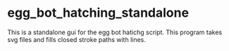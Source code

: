 # egg_bot_hatching_standalone
This is a standalone gui for the egg bot hatichg script. This program takes svg files and fills closed stroke paths with lines.
